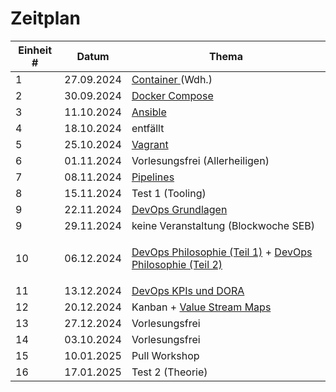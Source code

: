 # Zeitplan



| Einheit # | Datum      | Thema                                                                                                                                                                                                                                                                                                                                          |
| --------- | ---------- | ---------------------------------------------------------------------------------------------------------------------------------------------------------------------------------------------------------------------------------------------------------------------------------------------------------------------------------------------- |
| 1         | 27.09.2024 | [Container ](broken-reference)(Wdh.)                                                                                                                                                                                                                                                                                                           |
| 2         | 30.09.2024 | [Docker Compose](../docker-compose.md)                                                                                                                                                                                                                                                                                                         |
| 3         | 11.10.2024 | [Ansible](https://liascript.github.io/course/?https://raw.githubusercontent.com/aheil/devops/master/lectures/06\_ansible.md#1)                                                                                                                                                                                                                 |
| 4         | 18.10.2024 | entfällt                                                                                                                                                                                                                                                                                                                                       |
| 5         | 25.10.2024 | [Vagrant](https://liascript.github.io/course/?https://raw.githubusercontent.com/aheil/devops/master/lectures/07\_vagrant.md#1)                                                                                                                                                                                                                 |
| 6         | 01.11.2024 | Vorlesungsfrei (Allerheiligen)                                                                                                                                                                                                                                                                                                                 |
| 7         | 08.11.2024 | [Pipelines](https://liascript.github.io/course/?https://raw.githubusercontent.com/aheil/devops/master/lectures/08\_gitops.md#1)                                                                                                                                                                                                                |
| 8         | 15.11.2024 | Test 1 (Tooling)                                                                                                                                                                                                                                                                                                                               |
| 9         | 22.11.2024 | [DevOps Grundlagen](../grundlagen.md)                                                                                                                                                                                                                                                                                                          |
| 9         | 29.11.2024 | keine Veranstaltung (Blockwoche SEB)                                                                                                                                                                                                                                                                                                           |
| 10        | 06.12.2024 | <p><a href="https://liascript.github.io/course/?https://raw.githubusercontent.com/aheil/devops/master/lectures/03_philosophie.md#1">DevOps Philosophie (Teil 1)</a> + <a href="https://liascript.github.io/course/?https://raw.githubusercontent.com/aheil/devops/master/lectures/03_philosophie.md#1">DevOps Philosophie (Teil 2)</a><br></p> |
| 11        | 13.12.2024 | [DevOps KPIs und DORA](https://liascript.github.io/course/?https://raw.githubusercontent.com/aheil/devops/master/lectures/09\_metriken.md#1)                                                                                                                                                                                                   |
| 12        | 20.12.2024 | Kanban + [Value Stream Maps](https://liascript.github.io/course/?https://raw.githubusercontent.com/aheil/devops/master/lectures/05\_vsm.md#1)                                                                                                                                                                                                  |
| 13        | 27.12.2024 | Vorlesungsfrei                                                                                                                                                                                                                                                                                                                                 |
| 14        | 03.10.2024 | Vorlesungsfrei                                                                                                                                                                                                                                                                                                                                 |
| 15        | 10.01.2025 | Pull Workshop                                                                                                                                                                                                                                                                                                                                  |
| 16        | 17.01.2025 | Test 2 (Theorie)                                                                                                                                                                                                                                                                                                                               |

